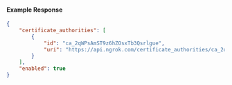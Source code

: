 <!-- Code generated for API Clients. DO NOT EDIT. -->

#### Example Response

```json
{
	"certificate_authorities": [
		{
			"id": "ca_2qWPsAmST9z6hZOsxTb3Qsrlgue",
			"uri": "https://api.ngrok.com/certificate_authorities/ca_2qWPsAmST9z6hZOsxTb3Qsrlgue"
		}
	],
	"enabled": true
}
```
